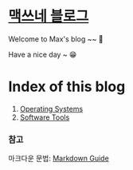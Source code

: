 <link rel="stylesheet" type="text/css" href="/css/header.css">
<link rel="stylesheet" type="text/css" href="/css/bootstrap/5.3.0-alpha1/bootstrap.css">

# [맥쓰네 블로그](https://max-jayee.github.io "https://max-jayee.github.io")
Welcome to Max's blog ~~ 🎉

Have a nice day ~ 😁

# Index of this blog

1. [Operating Systems](./operating_systems/ "https://max-jayee.github.io/operating_systems")
1. [Software Tools](./software_tools/ "https://max-jayee.github.io/software_tools")
<!-- TODO: problem solutions -->
<!-- TODO: programming language -->

### 참고
마크다운 문법: [Markdown Guide](https://www.markdownguide.org/ "markdown guide website")
